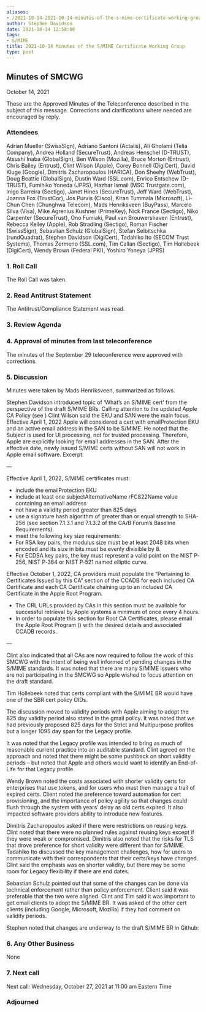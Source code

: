 ```yaml
---
aliases:
- /2021-10-14-2021-10-14-minutes-of-the-s-mime-certificate-working-group/
author: Stephen Davidson
date: 2021-10-14 12:58:00
tags:
- S/MIME
title: 2021-10-14 Minutes of the S/MIME Certificate Working Group
type: post
---
```


## Minutes of SMCWG 

October 14, 2021

These are the Approved Minutes of the Teleconference described in the subject of this message. Corrections and clarifications where needed are encouraged by reply.

### Attendees 

Adrian Mueller (SwissSign), Adriano Santoni (Actalis), Ali Gholami (Telia Company), Andrea Holland (SecureTrust), Andreas Henschel (D-TRUST), Atsushi Inaba (GlobalSign), Ben Wilson (Mozilla), Bruce Morton (Entrust), Chris Bailey (Entrust), Clint Wilson (Apple), Corey Bonnell (DigiCert), David Kluge (Google), Dimitris Zacharopoulos (HARICA), Don Sheehy (WebTrust), Doug Beattie (GlobalSign), Dustin Ward (SSL.com), Enrico Entschew (D-TRUST), Fumihiko Yoneda (JPRS), Hazhar Ismail (MSC Trustgate.com), Inigo Barreira (Sectigo), Janet Hines (SecureTrust), Jeff Ward (WebTrust), Joanna Fox (TrustCor), Jos Purvis (Cisco), Kiran Tummala (Microsoft), Li-Chun Chen (Chunghwa Telecom), Mads Henriksveen (BuyPass), Marcelo Silva (Visa), Mike Agrenius Kushner (PrimeKey), Nick France (Sectigo), Niko Carpenter (SecureTrust), Ono Fumiaki, Paul van Brouwershaven (Entrust), Rebecca Kelley (Apple), Rob Stradling (Sectigo), Roman Fischer (SwissSign), Sebastian Schulz (GlobalSign), Stefan Selbitschka (rundQuadrat), Stephen Davidson (DigiCert), Tadahiko Ito (SECOM Trust Systems), Thomas Zermeno (SSL.com), Tim Callan (Sectigo), Tim Hollebeek (DigiCert), Wendy Brown (Federal PKI), Yoshiro Yoneya (JPRS)

### 1. Roll Call 

The Roll Call was taken.

### 2. Read Antitrust Statement 

The Antitrust/Compliance Statement was read.

### 3. Review Agenda 

### 4. Approval of minutes from last teleconference 

The minutes of the September 29 teleconference were approved with corrections.

### 5. Discussion 

Minutes were taken by Mads Henriksveen, summarized as follows.

Stephen Davidson introduced topic of ‘What’s an S/MIME cert’ from the perspective of the draft S/MIME BRs. Calling attention to the updated Apple CA Policy (see ) Clint Wilson said the EKU and SAN were the main focus. Effective April 1, 2022 Apple will considered a cert with emailProtection EKU and an active email address in the SAN to be S/MIME. He noted that the Subject is used for UI processing, not for trusted processing. Therefore, Apple are explicitly looking for email addresses in the SAN. After the effective date, newly issued S/MIME certs without SAN will not work in Apple email software. Excerpt:

—

Effective April 1, 2022, S/MIME certificates must:

- include the emailProtection EKU
- include at least one subjectAlternativeName rFC822Name value containing an email address
- not have a validity period greater than 825 days
- use a signature hash algorithm of greater than or equal strength to SHA-256 (see section 7.1.3.1 and 7.1.3.2 of the CA/B Forum’s Baseline Requirements).
- meet the following key size requirements:
- For RSA key pairs, the modulus size must be at least 2048 bits when encoded and its size in bits must be evenly divisible by 8.
- For ECDSA key pairs, the key must represent a valid point on the NIST P‐256, NIST P‐384 or NIST P‐521 named elliptic curve.

Effective October 1, 2022, CA providers must populate the “Pertaining to Certificates Issued by this CA” section of the CCADB for each included CA Certificate and each CA Certificate chaining up to an included CA Certificate in the Apple Root Program.

- The CRL URLs provided by CAs in this section must be available for successful retrieval by Apple systems a minimum of once every 4 hours.
- In order to populate this section for Root CA Certificates, please email the Apple Root Program () with the desired details and associated CCADB records.

—

Clint also indicated that all CAs are now required to follow the work of this SMCWG with the intent of being well informed of pending changes in the S/MIME standards. It was noted that there are many S/MIME issuers who are not participating in the SMCWG so Apple wished to focus attention on the draft standard.

Tim Hollebeek noted that certs compliant with the S/MIME BR would have one of the SBR cert policy OIDs.

The discussion moved to validity periods with Apple aiming to adopt the 825 day validity period also stated in the gmail policy. It was noted that we had previously proposed 825 days for the Strict and Multipurpose profiles but a longer 1095 day span for the Legacy profile.

It was noted that the Legacy profile was intended to bring as much of reasonable current practice into an auditable standard. Clint agreed on the approach and noted that there might be some pushback on short validity periods – but noted that Apple and others would want to identify an End-of-Life for that Legacy profile.

Wendy Brown noted the costs associated with shorter validity certs for enterprises that use tokens, and for users who must then manage a trail of expired certs. Client noted the preference toward automation for cert provisioning, and the importance of policy agility so that changes could flush through the system with years’ delay as old certs expired. It also impacted software providers ability to introduce new features.

Dimitris Zacharopoulos asked if there were restrictions on reusing keys. Clint noted that there were no planned rules against reusing keys except if they were weak or compromised. Dimitris also noted that the risks for TLS that drove preference for short validity were different than for S/MIME. Tadahiko Ito discussed the key management challenges, how for users to communicate with their correspondents that their certs/keys have changed. Clint said the emphasis was on shorter validity, but there may be some room for Legacy flexibility if there are end dates.

Sebastian Schulz pointed out that some of the changes can be done via technical enforcement rather than policy enforcement. Client said it was preferable that the two were aligned. Clint and Tim said it was important to get email clients to adopt the S/MIME BR. It was asked of the other cert clients (including Google, Microsoft, Mozilla) if they had comment on validity periods.

Stephen noted that changes are underway to the draft S/MIME BR in Github:

### 6. Any Other Business 

None

### 7. Next call 

Next call: Wednesday, October 27, 2021 at 11:00 am Eastern Time

### Adjourned